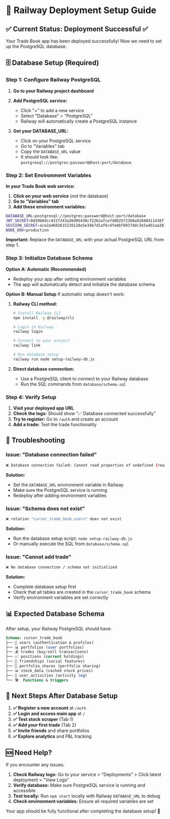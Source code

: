 # 🚂 Railway Deployment Setup Guide

## ✅ Current Status: Deployment Successful ✅

Your Trade Book app has been deployed successfully! Now we need to set up the PostgreSQL database.

## 🗄️ Database Setup (Required)

### Step 1: Configure Railway PostgreSQL

1. **Go to your Railway project dashboard**
2. **Add PostgreSQL service:**
   - Click "+" to add a new service
   - Select "Database" > "PostgreSQL"
   - Railway will automatically create a PostgreSQL instance

3. **Get your DATABASE_URL:**
   - Click on your PostgreSQL service
   - Go to "Variables" tab
   - Copy the `DATABASE_URL` value
   - It should look like: `postgresql://postgres:password@host:port/database`

### Step 2: Set Environment Variables

**In your Trade Book web service:**

1. **Click on your web service** (not the database)
2. **Go to "Variables" tab**
3. **Add these environment variables:**

```bash
DATABASE_URL=postgresql://postgres:password@host:port/database
JWT_SECRET=0d39b0dcc431f243a26d05438cf2262afce7d8025f2308a92848411438ffe7a7ce0f896371a50e82a9e6be4a0dedfcbe73b942d2a2f23970aa204c2656a68683
SESSION_SECRET=ace2a4602615226128a5e34b7d1af6c4fe8bf8937ddc3e5a4b1aa387e62c4a9431cfe52d53d8fd16fed8938a9743abf86b2a92118e2afb2d5c9dbb454084f87d
NODE_ENV=production
```

**Important:** Replace the `DATABASE_URL` with your actual PostgreSQL URL from step 1.

### Step 3: Initialize Database Schema

**Option A: Automatic (Recommended)**
- Redeploy your app after setting environment variables
- The app will automatically detect and initialize the database schema

**Option B: Manual Setup**
If automatic setup doesn't work:

1. **Railway CLI method:**
   ```bash
   # Install Railway CLI
   npm install -g @railway/cli
   
   # Login to Railway
   railway login
   
   # Connect to your project
   railway link
   
   # Run database setup
   railway run node setup-railway-db.js
   ```

2. **Direct database connection:**
   - Use a PostgreSQL client to connect to your Railway database
   - Run the SQL commands from `database/schema.sql`

### Step 4: Verify Setup

1. **Visit your deployed app URL**
2. **Check the logs:** Should show "✅ Database connected successfully"
3. **Try to register:** Go to `/auth` and create an account
4. **Add a trade:** Test the trade functionality

## 🔧 Troubleshooting

### Issue: "Database connection failed"
```bash
❌ Database connection failed: Cannot read properties of undefined (reading 'searchParams')
```

**Solution:**
- Set the `DATABASE_URL` environment variable in Railway
- Make sure the PostgreSQL service is running
- Redeploy after adding environment variables

### Issue: "Schema does not exist"
```bash
❌ relation "cursor_trade_book.users" does not exist
```

**Solution:**
- Run the database setup script: `node setup-railway-db.js`
- Or manually execute the SQL from `database/schema.sql`

### Issue: "Cannot add trade"
```bash
❌ No database connection / schema not initialized
```

**Solution:**
- Complete database setup first
- Check that all tables are created in the `cursor_trade_book` schema
- Verify environment variables are set correctly

## 📊 Expected Database Schema

After setup, your Railway PostgreSQL should have:

```sql
Schema: cursor_trade_book
├── 👥 users (authentication & profiles)
├── 📊 portfolios (user portfolios)  
├── 💰 trades (buy/sell transactions)
├── 📈 positions (current holdings)
├── 🤝 friendships (social features)
├── 🔗 portfolio_shares (portfolio sharing)
├── 📊 stock_data (cached stock prices)
├── 📝 user_activities (activity log)
└── 🛠️  Functions & triggers
```

## 🎯 Next Steps After Database Setup

1. **✅ Register a new account** at `/auth`
2. **✅ Login and access main app** at `/`
3. **✅ Test stock scraper** (Tab 1)
4. **✅ Add your first trade** (Tab 2)
5. **✅ Invite friends** and share portfolios
6. **✅ Explore analytics** and P&L tracking

## 🆘 Need Help?

If you encounter any issues:

1. **Check Railway logs:** Go to your service > "Deployments" > Click latest deployment > "View Logs"
2. **Verify database:** Make sure PostgreSQL service is running and accessible
3. **Test locally:** Run `npm start` locally with Railway `DATABASE_URL` to debug
4. **Check environment variables:** Ensure all required variables are set

Your app should be fully functional after completing the database setup! 🚀
